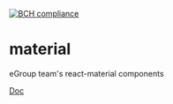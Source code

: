 [![BCH compliance](https://bettercodehub.com/edge/badge/abrcdf1023/egroup-material?branch=master)](https://bettercodehub.com/)

# material
eGroup team's react-material components

[Doc](https://egroupteam.github.io/material/?selectedKind=Components&selectedStory=Container&full=0&addons=1&stories=1&panelRight=0&addonPanel=storybook%2Factions%2Factions-panel)

